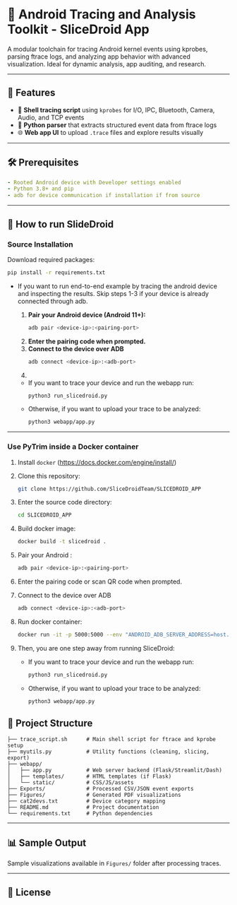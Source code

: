 # 📱 Android Tracing and Analysis Toolkit - SliceDroid App

A modular toolchain for tracing Android kernel events using kprobes, parsing ftrace logs, and analyzing app behavior with advanced visualization. Ideal for dynamic analysis, app auditing, and research.

---

## 🚀 Features

- 🐚 **Shell tracing script** using `kprobes` for I/O, IPC, Bluetooth, Camera, Audio, and TCP events
- 🧠 **Python parser** that extracts structured event data from ftrace logs
- 🌐 **Web app UI** to upload `.trace` files and explore results visually

---

## 🛠️ Prerequisites
```yaml
- Rooted Android device with Developer settings enabled
- Python 3.8+ and pip
- adb for device communication if installation if from source
```

---

## 🏃 How to run SlideDroid

### Source Installation
Download required packages:
```bash
pip install -r requirements.txt
```
* If you want to run end-to-end example by tracing the android device and inspecting the results.
Skip steps 1-3 if your device is already connected through adb.


    1. **Pair your Android device (Android 11+):**  
        ```bash
        adb pair <device-ip>:<pairing-port>
        ```
    2. **Enter the pairing code when prompted.**
    3. **Connect to the device over ADB**
        ```bash
        adb connect <device-ip>:<adb-port>
        ```
    4. 
    * If you want to trace your device and run the webapp run:
        ```bash
        python3 run_slicedroid.py
        ```
    * Otherwise, if you want to upload your trace to be analyzed:
        ```bash
        python3 webapp/app.py
        ```
---

### Use PyTrim inside a Docker container

1. Install `docker` (https://docs.docker.com/engine/install/)

2. Clone this repository:
      ```bash
      git clone https://github.com/SliceDroidTeam/SLICEDROID_APP
      ```

3. Enter the source code directory:

      ```bash
      cd SLICEDROID_APP
      ```

4.  Build docker image:
    ```bash
    docker build -t slicedroid .
    ```
5. Pair your Android :
    ```bash
    adb pair <device-ip>:<pairing-port>
    ```

6. Enter the pairing code or scan QR code when prompted.

7. Connect to the device over ADB
    ```bash
    adb connect <device-ip>:<adb-port>
    ```

8. Run docker container:
    ```bash
    docker run -it -p 5000:5000 --env "ANDROID_ADB_SERVER_ADDRESS=host.docker.internal"--add-host=host.docker.internal:host-gateway slicedroid
    ```

9. Then, you are one step away from running SliceDroid:
    * If you want to trace your device and run the webapp run:
        ```bash
        python3 run_slicedroid.py
        ```
    * Otherwise, if you want to upload your trace to be analyzed:
        ```bash
        python3 webapp/app.py
        ```


## 📁 Project Structure
```
├── trace_script.sh      # Main shell script for ftrace and kprobe setup
├── myutils.py           # Utility functions (cleaning, slicing, export)
├── webapp/
│   ├── app.py           # Web server backend (Flask/Streamlit/Dash)
│   ├── templates/       # HTML templates (if Flask)
│   └── static/          # CSS/JS/assets
├── Exports/             # Processed CSV/JSON event exports
├── Figures/             # Generated PDF visualizations
├── cat2devs.txt         # Device category mapping
├── README.md            # Project documentation
└── requirements.txt     # Python dependencies
```

---


## 📊 Sample Output
Sample visualizations available in `Figures/` folder after processing traces.

---

## 📄 License
```

```
